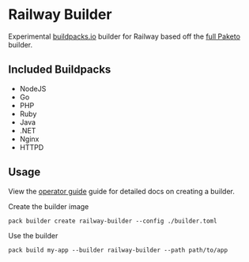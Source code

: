 # Railway Builder

Experimental [buildpacks.io](https://buildpacks.io) builder for Railway based off the [full Paketo](https://github.com/paketo-buildpacks/full-builder) builder.


## Included Buildpacks

- NodeJS
- Go
- PHP
- Ruby
- Java
- .NET
- Nginx
- HTTPD


## Usage

View the [operator guide](https://buildpacks.io/docs/operator-guide/create-a-builder/) guide for detailed docs on creating a builder.


Create the builder image

```shell
pack builder create railway-builder --config ./builder.toml
```

Use the builder

```shell
pack build my-app --builder railway-builder --path path/to/app
```
